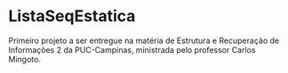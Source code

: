 # ListaSeqEstatica
Primeiro projeto a ser entregue na matéria de Estrutura e Recuperação de Informações 2 da PUC-Campinas, ministrada pelo professor Carlos Mingoto.
